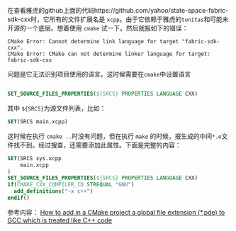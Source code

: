 在查看雅虎的github上面的代码https://github.com/yahoo/state-space-fabric-sdk-cxx时，它所有的文件扩展名是 `xcpp`。由于它依赖于雅虎的`tunitas`和可能未开源的一个底层。想着使用 `cmake` 试一下。然后就报如下的错误：
```shell
CMake Error: Cannot determine link language for target "fabric-sdk-cxx".
CMake Error: CMake can not determine linker language for target: fabric-sdk-cxx
```
问题是它无法识别项目使用的语言。这时候需要在`cmake`中设置语言
```cmake

SET_SOURCE_FILES_PROPERTIES(${SRCS} PROPERTIES LANGUAGE CXX)
```
其中 `${SRCS}`为源文件列表，比如：
```cmake
SET(SRCS main.xcpp)
```
这时候在执行 `cmake ..`时没有问题，但在执行 `make` 的时候，报生成的中间`*.o`文件找不到。经过搜查，还需要添加此属性。下面是完整的内容：
```cmake
SET(SRCS sys.xcpp
    main.xcpp
)
SET_SOURCE_FILES_PROPERTIES(${SRCS} PROPERTIES LANGUAGE CXX)
if(CMAKE_CXX_COMPILER_ID STREQUAL "GNU")
  add_definitions("-x c++")
endif()
```

参考内容：
[How to add in a CMake project a global file extension (*.pde) to GCC which is treated like C++ code](https://stackoverflow.com/questions/30556429/how-to-add-in-a-cmake-project-a-global-file-extension-pde-to-gcc-which-is-tr)